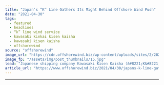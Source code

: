 ```yaml
---
title: "Japan’s ”K” Line Gathers Its Might Behind Offshore Wind Push"
date: "2021-04-30"
tags: 
  - featured
  - headlines
  - “k” line wind service
  - kawasaki kinkai kisen kaisha
  - kawasaki kisen kaisha
  - offshorewind
source: "offshorewind"
image_url: "https://cdn.offshorewind.biz/wp-content/uploads/sites/2/2021/04/30101504/Japans-K-Line-Gathers-Its-Might-Behind-Offshore-Wind-Push.jpg"
image_fp: "/assets/img/post_thumbnails/15.jpg"
lead: "Japanese shipping company Kawasaki Kisen Kaisha (&#8221;K&#8221; Line), and its domestic subsidiary Kawasaki Kinkai"
article_url: "https://www.offshorewind.biz/2021/04/30/japans-k-line-gathers-its-might-behind-offshore-wind-push/"
---
```


---
